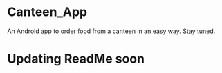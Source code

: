 # Canteen_App
An Android app to order food from a canteen in an easy way. 
Stay tuned.
# Updating  ReadMe soon
